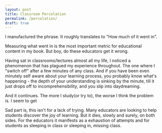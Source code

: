 ```yaml
---
layout: post
title: Classroom Percolation
permalink: /percolation/
draft: true
---
```


I manufactured the phrase. It roughly translates to "How much of it went in".

Measuring what went in is the most important metric for educational content in my book. But boy, do these educators get it wrong.

Having sat in classrooms/lectures almost all my life, I noticed a phenomenon that has plagued my experience throughout. The one where I "switch off" after a few minutes of any class. And if you have been even minutely self aware about your learning process, you probably know what's happening - the depth of your understanding is sinking by the minute, till it just drops off to incomprehensibility, and you slip into daydreaming.

And it continues. The more I study(or try to), the worse I think the problem is. I seem to get 

Sad part is, this isn't for a lack of trying. Many educators are looking to help students discover the joy of learning. But it dies, slowly and surely, on both sides. For the educators it manifests as a exhaustion of attempts and for students as sleeping in class or sleeping in, missing class.